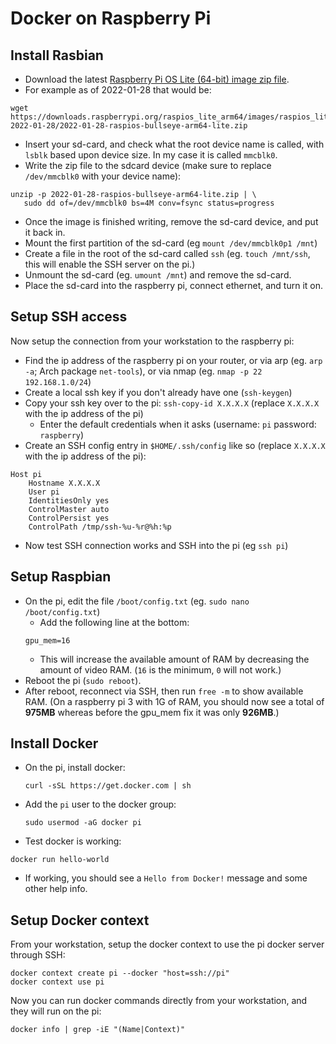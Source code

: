 # Docker on Raspberry Pi

## Install Rasbian

 * Download the latest [Raspberry Pi OS Lite (64-bit) image zip file](https://downloads.raspberrypi.org/raspios_lite_arm64/images/?C=M;O=D).
 * For example as of 2022-01-28 that would be:

```
wget https://downloads.raspberrypi.org/raspios_lite_arm64/images/raspios_lite_arm64-2022-01-28/2022-01-28-raspios-bullseye-arm64-lite.zip
```

 * Insert your sd-card, and check what the root device name is called, with
   `lsblk` based upon device size. In my case it is called `mmcblk0`.
 * Write the zip file to the sdcard device (make sure to replace `/dev/mmcblk0` with your device name):
 
```
unzip -p 2022-01-28-raspios-bullseye-arm64-lite.zip | \
   sudo dd of=/dev/mmcblk0 bs=4M conv=fsync status=progress
```
 * Once the image is finished writing, remove the sd-card device, and put it
   back in.
 * Mount the first partition of the sd-card (eg `mount /dev/mmcblk0p1 /mnt`)
 * Create a file in the root of the sd-card called `ssh` (eg. `touch /mnt/ssh`,
   this will enable the SSH server on the pi.)
 * Unmount the sd-card (eg. `umount /mnt`) and remove the sd-card.
 * Place the sd-card into the raspberry pi, connect ethernet, and turn it on.
 
## Setup SSH access

Now setup the connection from your workstation to the raspberry pi:

 * Find the ip address of the raspberry pi on your router, or via arp (eg. `arp
   -a`; Arch package `net-tools`), or via nmap (eg. `nmap -p 22 192.168.1.0/24`)
 * Create a local ssh key if you don't already have one (`ssh-keygen`)
 * Copy your ssh key over to the pi: `ssh-copy-id X.X.X.X` (replace `X.X.X.X` with the ip address of the pi)
   * Enter the default credentials when it asks (username: `pi` password: `raspberry`)
 * Create an SSH config entry in `$HOME/.ssh/config` like so (replace `X.X.X.X` with the ip address of the pi):
```
Host pi
    Hostname X.X.X.X
    User pi
    IdentitiesOnly yes
    ControlMaster auto
    ControlPersist yes
    ControlPath /tmp/ssh-%u-%r@%h:%p
```
 * Now test SSH connection works and SSH into the pi (eg `ssh pi`)
 
## Setup Raspbian

 * On the pi, edit the file `/boot/config.txt` (eg. `sudo nano /boot/config.txt`)
   * Add the following line at the bottom: 
   ```
   gpu_mem=16
   ```
   * This will increase the available amount of RAM by decreasing the amount of
     video RAM. (`16` is the minimum, `0` will not work.)
 * Reboot the pi (`sudo reboot`).
 * After reboot, reconnect via SSH, then run `free -m` to show available RAM. (On a
   raspberry pi 3 with 1G of RAM, you should now see a total of **975MB** whereas before the
   gpu_mem fix it was only **926MB**.)
   
## Install Docker

 * On the pi, install docker:
   ```
   curl -sSL https://get.docker.com | sh
   ```
 * Add the `pi` user to the docker group:
   ```
   sudo usermod -aG docker pi
   ```
 * Test docker is working:
 
 ```
 docker run hello-world
 ```
  * If working, you should see a `Hello from Docker!` message and some other help info.

## Setup Docker context

From your workstation, setup the docker context to use the pi docker server
through SSH:

```
docker context create pi --docker "host=ssh://pi"
docker context use pi
```

Now you can run docker commands directly from your workstation, and they will
run on the pi:

```
docker info | grep -iE "(Name|Context)"
```

